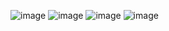 
![image](https://github.com/user-attachments/assets/8261b5c1-e072-4fbe-a78f-f7bb680837e6)
![image](https://github.com/user-attachments/assets/edff66bb-93e6-4bcd-8906-64ade26cc8e4)
![image](https://github.com/user-attachments/assets/5221fb5c-5470-43ea-8d13-12bed6dba5c4)
![image](https://github.com/user-attachments/assets/bac541ec-b165-4960-95f1-5d7a64b1646d)


